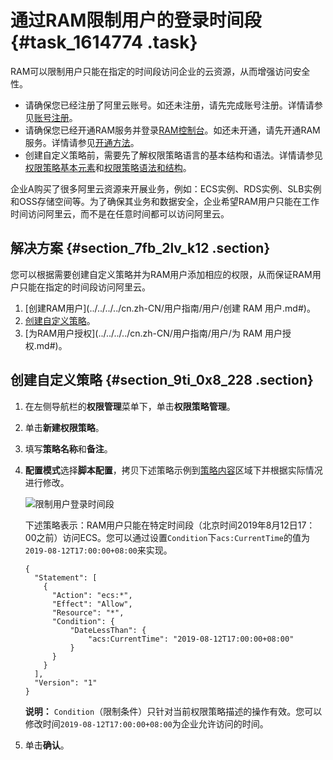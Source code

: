 # 通过RAM限制用户的登录时间段 {#task_1614774 .task}

RAM可以限制用户只能在指定的时间段访问企业的云资源，从而增强访问安全性。

-   请确保您已经注册了阿里云账号。如还未注册，请先完成账号注册。详情请参见[账号注册](https://account.aliyun.com/register/register.htm)。
-   请确保您已经开通RAM服务并登录[RAM控制台](https://ram.console.aliyun.com/)。如还未开通，请先开通RAM服务。详情请参见[开通方法](https://help.aliyun.com/document_detail/28633.html#concept-ujy-rj1-ydb)。
-   创建自定义策略前，需要先了解权限策略语言的基本结构和语法。详情请参见[权限策略基本元素](../../../../cn.zh-CN/用户指南/权限策略/权限策略语言/权限策略基本元素.md#)和[权限策略语法和结构](../../../../cn.zh-CN/用户指南/权限策略/权限策略语言/权限策略语法和结构.md#)。

企业A购买了很多阿里云资源来开展业务，例如：ECS实例、RDS实例、SLB实例和OSS存储空间等。为了确保其业务和数据安全，企业希望RAM用户只能在工作时间访问阿里云，而不是在任意时间都可以访问阿里云。

## 解决方案 {#section_7fb_2lv_k12 .section}

您可以根据需要创建自定义策略并为RAM用户添加相应的权限，从而保证RAM用户只能在指定的时间段访问阿里云。

1.  [创建RAM用户](../../../../cn.zh-CN/用户指南/用户/创建 RAM 用户.md#)。
2.  [创建自定义策略](#section_9ti_0x8_228)。
3.  [为RAM用户授权](../../../../cn.zh-CN/用户指南/用户/为 RAM 用户授权.md#)。

## 创建自定义策略 {#section_9ti_0x8_228 .section}

1.  在左侧导航栏的**权限管理**菜单下，单击**权限策略管理**。
2.  单击**新建权限策略**。
3.  填写**策略名称**和**备注**。
4.  **配置模式**选择**脚本配置**，拷贝下述策略示例到[策略内容](https://ram.console.aliyun.com/policies/new)区域下并根据实际情况进行修改。 

    ![限制用户登录时间段](http://static-aliyun-doc.oss-cn-hangzhou.aliyuncs.com/assets/img/1280574/156568871155096_zh-CN.png)

    下述策略表示：RAM用户只能在特定时间段（北京时间2019年8月12日17：00之前）访问ECS。您可以通过设置`Condition`下`acs:CurrentTime`的值为`2019-08-12T17:00:00+08:00`来实现。

    ``` {#codeblock_6v5_m94_cvb .lanuage-xml}
    {
      "Statement": [
        {
          "Action": "ecs:*",
          "Effect": "Allow",
          "Resource": "*",
          "Condition": {
              "DateLessThan": {
                  "acs:CurrentTime": "2019-08-12T17:00:00+08:00"
              }
          }
        }
      ],
      "Version": "1"
    }
    ```

    **说明：** `Condition`（限制条件）只针对当前权限策略描述的操作有效。您可以修改时间`2019-08-12T17:00:00+08:00`为企业允许访问的时间。

5.  单击**确认**。

